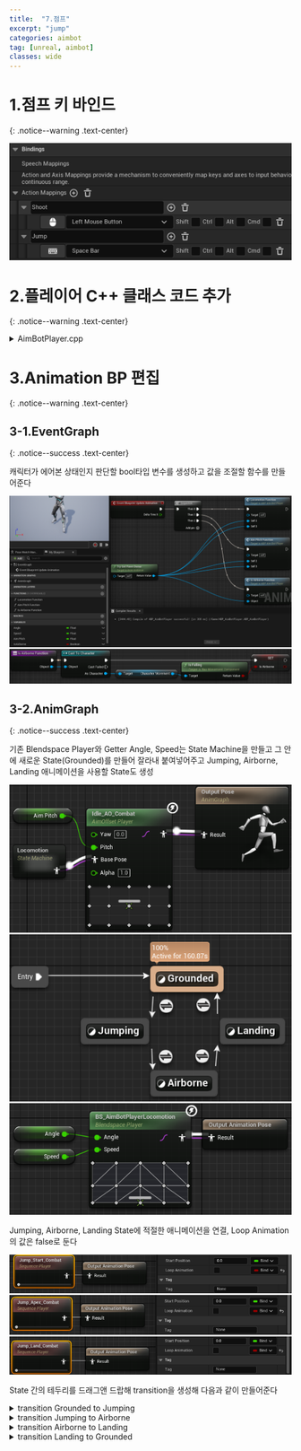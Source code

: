 ```yaml
---
title:  "7.점프"
excerpt: "jump"
categories: aimbot
tag: [unreal, aimbot]
classes: wide
---
```


# 1.점프 키 바인드
{: .notice--warning .text-center}

<img src="/img/unreal/aimbot/7_jump/bind.png"/>

# 2.플레이어 C++ 클래스 코드 추가
{: .notice--warning .text-center}

<details>
<summary>AimBotPlayer.cpp</summary>
<div markdown="1">

```cpp
void AAimBotPlayer::SetupPlayerInputComponent(UInputComponent* PlayerInputComponent)
{
	Super::SetupPlayerInputComponent(PlayerInputComponent);

	PlayerInputComponent->BindAction(TEXT("Jump"), EInputEvent::IE_Pressed, this, &ACharacter::Jump);
}
```

</div>
</details>

# 3.Animation BP 편집
{: .notice--warning .text-center}

## 3-1.EventGraph
{: .notice--success .text-center}

캐릭터가 에어본 상태인지 판단할 bool타입 변수를 생성하고 값을 조절할 함수를 만들어준다

<img src="/img/unreal/aimbot/7_jump/EventGraph.png"/>

<img src="/img/unreal/aimbot/7_jump/EventGraphAirborne.png"/>

## 3-2.AnimGraph
{: .notice--success .text-center}

기존 Blendspace Player와 Getter Angle, Speed는 State Machine을 만들고 그 안에 새로운 State(Grounded)를 만들어 잘라내 붙여넣어주고 Jumping, Airborne, Landing 애니메이션을 사용할 State도 생성

<img src="/img/unreal/aimbot/7_jump/AnimGraph.png"/>

<img src="/img/unreal/aimbot/7_jump/AnimGraphLocomotion.png"/>

<img src="/img/unreal/aimbot/7_jump/AnimGraphGrounded.png"/>

 Jumping, Airborne, Landing State에 적절한 애니메이션을 연결, Loop Animation의 값은 false로 둔다

<img src="/img/unreal/aimbot/7_jump/AnimGraphJumping.png"/>

<img src="/img/unreal/aimbot/7_jump/AnimGraphAirborne.png"/>

<img src="/img/unreal/aimbot/7_jump/AnimGraphLanding.png"/>

State 간의 테두리를 드래그앤 드랍해 transition을 생성해 다음과 같이 만들어준다

<details>
<summary>transition Grounded to Jumping</summary>
<div markdown="1">

<img src="/img/unreal/aimbot/7_jump/transitionGtoJ.png"/>

<img src="/img/unreal/aimbot/7_jump/transitionGtoJ2.png"/>

</div>
</details>

<details>
<summary>transition Jumping to Airborne</summary>
<div markdown="1">

Transition >Automatic Rule Based on Sequence Player in State = true<br>
Blend Settings >Duration = 0.01

<img src="/img/unreal/aimbot/7_jump/transitionJtoA.png"/>

</div>
</details>

<details>
<summary>transition Airborne to Landing</summary>
<div markdown="1">

<img src="/img/unreal/aimbot/7_jump/transitionAtoL.png"/>

<img src="/img/unreal/aimbot/7_jump/transitionAtoL2.png"/>

</div>
</details>

<details>
<summary>transition Landing to Grounded</summary>
<div markdown="1">

Transition >Automatic Rule Based on Sequence Player in State = true<br>
Blend Settings >Mode = Exp Out

<img src="/img/unreal/aimbot/7_jump/transitionLtoG.png"/>

</div>
</details>